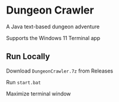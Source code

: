 
# Dungeon Crawler

A Java text-based dungeon adventure

Supports the Windows 11 Terminal app


## Run Locally

Download `DungeonCrawler.7z` from Releases

Run `start.bat`

Maximize terminal window